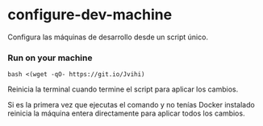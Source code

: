 
# configure-dev-machine

Configura las máquinas de desarrollo desde un script único.


### Run on your machine

```shell
bash <(wget -qO- https://git.io/Jvihi)
```

Reinicia la terminal cuando termine el script para aplicar los cambios.

Si es la primera vez que ejecutas el comando y no tenías Docker instalado reinicia la máquina entera directamente para aplicar todos los cambios.
